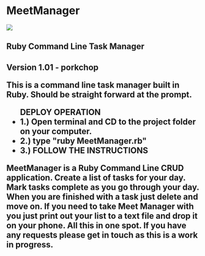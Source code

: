 MeetManager
===========
<img src ="https://raw.github.com/ArledgeMike/MeetManager/f0ac4f0a819e77a98c8c4395768f9e9cc1dcbe38/images/meettitle.png" />
<h2>Ruby Command Line Task Manager<h2> <p>Version 1.01 - porkchop</P>

<p>This is a command line task manager built in Ruby. Should be straight forward at the prompt. </p>

<ul>
DEPLOY OPERATION

<li> 1.) Open terminal and CD to the project folder on your computer. </li>

<li> 2.) type "ruby MeetManager.rb" </li>

<li> 3.) FOLLOW THE INSTRUCTIONS </li>

</ul>

<p>MeetManager is a Ruby Command Line CRUD application. Create a list of tasks for your day. Mark tasks complete as you go through your day. When you are finished with a task just delete and move on. If you need to take Meet Manager with you just print out your list to a text file and drop it on your phone. All this in one spot. If you have any requests please get in touch as this is a work in progress.</p>
